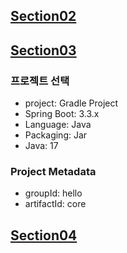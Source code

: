 ## [Section02](https://github.com/iieunji023/spring-core/blob/main/%EC%84%B9%EC%85%9802.md)

## [Section03](https://github.com/iieunji023/spring-core/blob/main/%EC%84%B9%EC%85%9803.md)
### 프로젝트 선택
- project: Gradle Project
- Spring Boot: 3.3.x
- Language: Java
- Packaging: Jar
- Java: 17

### Project Metadata
- groupId: hello
- artifactId: core

## [Section04](https://github.com/iieunji023/spring-core/blob/main/%EC%84%B9%EC%85%9804.md)

